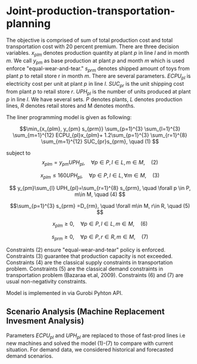 # Joint-production-transportation-planning

The objective is comprised of sum of total production cost and total transportation cost with $20$ percent premium. There are three decision variables. $x_{plm}$ denotes production quantity at plant $p$ in line $l$ and in month $m$. We call $y_{pm}$ as base production at plant $p$ and month $m$ which is used enforce "equal-wear-and-tear." $s_{prm}$ denotes shipped amount of toys from plant $p$ to retail store r in month $m.$ There are several parameters. $ECPU_{pl}$  is electricity cost per unit at plant $p$ in line $l.$ $SUC_{pr}$ is the unit shipping cost from plant $p$ to retail store $r.$ $UPH_{pl}$ is the number of units produced at plant $p$ in line $l.$ We have several sets. $P$ denotes plants, $L$ denotes production lines, $R$ denotes retail stores and M denotes months. 

The liner programming model is given as following:

$$\min_{x_{plm}, y_{pm} s_{prm}} \sum_{p=1}^{3} \sum_{l=1}^{3} \sum_{m=1}^{12} ECPU_{pl}x_{plm}+ 1.2\sum_{p=1}^{3} \sum_{r=1}^{8} \sum_{m=1}^{12} SUC_{pr}s_{prm}, \quad (1) $$

subject to $$x_{plm}=y_{pm}UPH_{pl}, \quad \forall p\in P ,l \in L, m \in M, \quad (2) $$

$$x_{plm} \leq 160 UPH_{pl}, \quad \forall p\in P ,l \in L,\forall m \in M, \quad (3) $$

$$ y_{pm}\sum_{l} UPH_{pl}=\sum_{r=1}^{8} s_{prm}, \quad \forall p \in P, m\in M, \quad (4) $$

$$\sum_{p=1}^{3} s_{prm} =D_{rm}, \quad \forall m\in M, r\in R, \quad (5) $$

$$x_{plm}\geq 0, \quad \forall p \in P, l\in L, m\in M, \quad (6) $$

$$s_{prm}\geq 0, \quad \forall p \in P, r\in R, m\in M, \quad (7) $$


Constraints (2) ensure "equal-wear-and-tear" policy is enforced. Constraints (3) guarantee that production capacity is not exceeded. Constraints (4) are the classical supply constraints in transportation problem. Constraints (5) are the classical demand constraints in transportation problem (Bazaraa et.al, 2009). Constraints (6) and (7) are usual non-negativity constraints. 

Model is implemented in via Gurobi Pyhton API.

## Scenario Analysis (Machine Replacement Invesment Analysis)

Parameters $ECPU_{pl}$ and $UPH_{pl}$ are replaced to those of fast-prod lines i.e new machines and solved the model (1)-(7) to compare with current situation. For demand data, we considered historical and forecasted demand scenarios.
